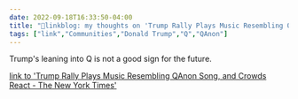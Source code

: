 ```yaml
---
date: 2022-09-18T16:33:50-04:00
title: "🔗linkblog: my thoughts on 'Trump Rally Plays Music Resembling QAnon Song, and Crowds React - The New York Times'"
tags: ["link","Communities","Donald Trump","Q","QAnon"]
---
```

Trump's leaning into Q is not a good sign for the future.
 

[link to 'Trump Rally Plays Music Resembling QAnon Song, and Crowds React - The New York Times'](https://www.nytimes.com/2022/09/18/us/politics/trump-rally-qanon-music.html)
